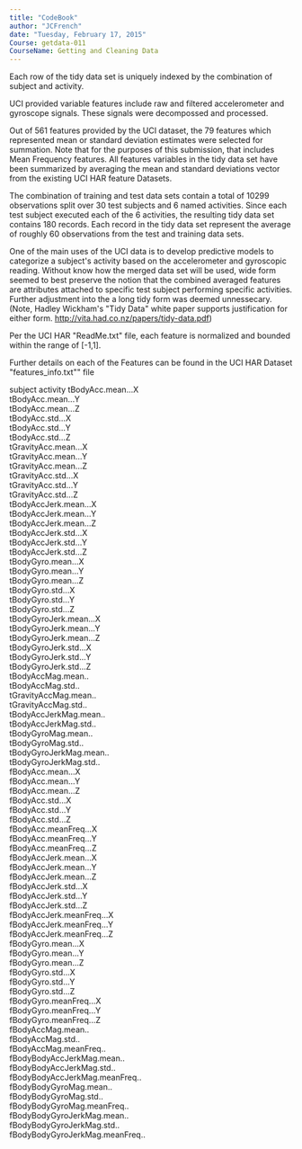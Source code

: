 ```yaml
---
title: "CodeBook"
author: "JCFrench"
date: "Tuesday, February 17, 2015"
Course: getdata-011
CourseName: Getting and Cleaning Data
---
```


Each row of the tidy data set is uniquely indexed by the combination of subject and activity.

UCI provided variable features include raw and filtered accelerometer and gyroscope signals. These signals were decompossed and processed.

Out of 561 features provided by the UCI dataset, the 79 features which represented mean or standard deviation estimates were selected for summation. Note that for the purposes of this submission, that includes Mean Frequency features.
All features variables in the tidy data set have been summarized by averaging the mean and standard deviations vector from the existing UCI HAR feature Datasets. 

The combination of training and test data sets contain a total of 10299 observations split over 30 test subjects and 6 named activities. Since each test subject executed each of the 6 activities, the resulting tidy data set contains 180 records. Each record in the tidy data set represent the average of roughly 60 observations from the test and training data sets. 

One of the main uses of the UCI data is to develop predictive models to categorize a subject's activity based on the accelerometer and gyroscopic reading. Without know how the merged data set will be used, wide form seemed to best preserve the notion that the combined averaged features are attributes attached to specific test subject performing specific activities. Further adjustment into the a long tidy form was deemed unnessecary. (Note, Hadley Wickham's "Tidy Data" white paper supports justification for either form. http://vita.had.co.nz/papers/tidy-data.pdf)


Per the UCI HAR "ReadMe.txt" file, each feature is normalized and bounded within the range of [-1,1].

Further details on each of the Features can be found in the UCI HAR Dataset 
"features_info.txt"" file

subject
activity
tBodyAcc.mean...X               
tBodyAcc.mean...Y              
tBodyAcc.mean...Z               
tBodyAcc.std...X               
tBodyAcc.std...Y                
tBodyAcc.std...Z               
tGravityAcc.mean...X            
tGravityAcc.mean...Y           
tGravityAcc.mean...Z            
tGravityAcc.std...X            
tGravityAcc.std...Y             
tGravityAcc.std...Z            
tBodyAccJerk.mean...X           
tBodyAccJerk.mean...Y          
tBodyAccJerk.mean...Z           
tBodyAccJerk.std...X           
tBodyAccJerk.std...Y            
tBodyAccJerk.std...Z           
tBodyGyro.mean...X              
tBodyGyro.mean...Y             
tBodyGyro.mean...Z              
tBodyGyro.std...X              
tBodyGyro.std...Y               
tBodyGyro.std...Z              
tBodyGyroJerk.mean...X          
tBodyGyroJerk.mean...Y         
tBodyGyroJerk.mean...Z          
tBodyGyroJerk.std...X          
tBodyGyroJerk.std...Y           
tBodyGyroJerk.std...Z          
tBodyAccMag.mean..              
tBodyAccMag.std..              
tGravityAccMag.mean..           
tGravityAccMag.std..           
tBodyAccJerkMag.mean..          
tBodyAccJerkMag.std..          
tBodyGyroMag.mean..             
tBodyGyroMag.std..             
tBodyGyroJerkMag.mean..         
tBodyGyroJerkMag.std..         
fBodyAcc.mean...X               
fBodyAcc.mean...Y              
fBodyAcc.mean...Z               
fBodyAcc.std...X               
fBodyAcc.std...Y                
fBodyAcc.std...Z               
fBodyAcc.meanFreq...X           
fBodyAcc.meanFreq...Y          
fBodyAcc.meanFreq...Z           
fBodyAccJerk.mean...X          
fBodyAccJerk.mean...Y           
fBodyAccJerk.mean...Z          
fBodyAccJerk.std...X            
fBodyAccJerk.std...Y           
fBodyAccJerk.std...Z            
fBodyAccJerk.meanFreq...X      
fBodyAccJerk.meanFreq...Y       
fBodyAccJerk.meanFreq...Z      
fBodyGyro.mean...X              
fBodyGyro.mean...Y             
fBodyGyro.mean...Z              
fBodyGyro.std...X              
fBodyGyro.std...Y               
fBodyGyro.std...Z              
fBodyGyro.meanFreq...X          
fBodyGyro.meanFreq...Y         
fBodyGyro.meanFreq...Z          
fBodyAccMag.mean..             
fBodyAccMag.std..               
fBodyAccMag.meanFreq..         
fBodyBodyAccJerkMag.mean..      
fBodyBodyAccJerkMag.std..      
fBodyBodyAccJerkMag.meanFreq..  
fBodyBodyGyroMag.mean..        
fBodyBodyGyroMag.std..          
fBodyBodyGyroMag.meanFreq..    
fBodyBodyGyroJerkMag.mean..     
fBodyBodyGyroJerkMag.std..     
fBodyBodyGyroJerkMag.meanFreq..
